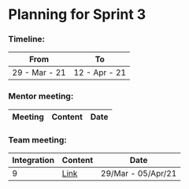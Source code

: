 # Planning for Sprint 3

### Timeline:

| From          | To            |
| ------------- | ------------- |
| 29 - Mar - 21 | 12 - Apr - 21 |

### Mentor meeting:

| Meeting | Content | Date |
| ------- | ------- | ---- |

### Team meeting:

| Integration | Content                                                                                                        | Date               |
| ----------- | -------------------------------------------------------------------------------------------------------------- | ------------------ |
| 9           | [Link](https://github.com/sdateamdtu2020/SDA-v2.0/blob/master/planning/sprint-3/team-meeting/integration-9.md) | 29/Mar - 05/Apr/21 |
